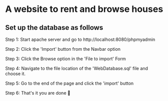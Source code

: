 # A website to rent and browse houses

## Set up the database as follows

Step 1: Start apache server and go to http://localhost:8080/phpmyadmin

Step 2: Click the 'Import' button from the Navbar option

Step 3: Click the Browse option in the 'File to import' Form

Step 4: Navigate to the file location of the 'WebDatabase.sql' file and choose it.

Step 5: Go to the end of the page and click the 'import' button

Step 6: That's it you are done :slightly_smiling_face:
